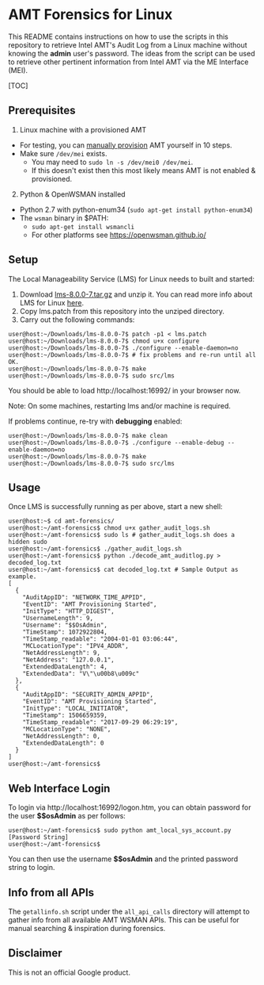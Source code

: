 # AMT Forensics for Linux

This README contains instructions on how to use the scripts in this repository
to retrieve Intel AMT's Audit Log from a Linux machine without knowing the
**admin** user's password. The ideas from the script can be used to retrieve
other pertinent information from Intel AMT via the ME Interface (MEI).

[TOC]

## Prerequisites

1. Linux machine with a provisioned AMT
  * For testing, you can [manually
provision](https://software.intel.com/sites/manageability/AMT_Implementation_and_Reference_Guide/WordDocuments/manualsetupandconfigurationfromrelease60.htm)
AMT yourself in 10 steps.
  * Make sure ```/dev/mei``` exists.
     * You may need to ```sudo ln -s /dev/mei0 /dev/mei```.
     * If this doesn't exist then this most likely means AMT is not
       enabled & provisioned.

2. Python & OpenWSMAN installed
  * Python 2.7 with python-enum34 (```sudo apt-get install python-enum34```)
  * The ```wsman``` binary in $PATH:
     * ```sudo apt-get install wsmancli```
     * For other platforms see https://openwsman.github.io/

## Setup

The Local Manageability Service (LMS) for Linux needs to built and started:

1. Download [lms-8.0.0-7.tar.gz](https://software.intel.com/en-us/file/lms-800-7targz)
   and unzip it. You can read more info about LMS for Linux
   [here](https://software.intel.com/en-us/articles/download-the-latest-intel-amt-open-source-drivers).
2. Copy lms.patch from this repository into the unziped directory.
3. Carry out the following commands:

```shell
user@host:~/Downloads/lms-8.0.0-7$ patch -p1 < lms.patch
user@host:~/Downloads/lms-8.0.0-7$ chmod u+x configure
user@host:~/Downloads/lms-8.0.0-7$ ./configure --enable-daemon=no
user@host:~/Downloads/lms-8.0.0-7$ # fix problems and re-run until all OK.
user@host:~/Downloads/lms-8.0.0-7$ make
user@host:~/Downloads/lms-8.0.0-7$ sudo src/lms
```

You should be able to load http://localhost:16992/ in your browser now.

Note: On some machines, restarting lms and/or machine is required.

If problems continue, re-try with **debugging** enabled:

```shell
user@host:~/Downloads/lms-8.0.0-7$ make clean
user@host:~/Downloads/lms-8.0.0-7$ ./configure --enable-debug --enable-daemon=no
user@host:~/Downloads/lms-8.0.0-7$ make
user@host:~/Downloads/lms-8.0.0-7$ sudo src/lms
```


## Usage

Once LMS is successfully running as per above, start a new shell:

```shell
user@host:~$ cd amt-forensics/
user@host:~/amt-forensics$ chmod u+x gather_audit_logs.sh
user@host:~/amt-forensics$ sudo ls # gather_audit_logs.sh does a hidden sudo
user@host:~/amt-forensics$ ./gather_audit_logs.sh
user@host:~/amt-forensics$ python ./decode_amt_auditlog.py > decoded_log.txt
user@host:~/amt-forensics$ cat decoded_log.txt # Sample Output as example.
[
  {
    "AuditAppID": "NETWORK_TIME_APPID",
    "EventID": "AMT Provisioning Started",
    "InitType": "HTTP_DIGEST",
    "UsernameLength": 9,
    "Username": "$$OsAdmin",
    "TimeStamp": 1072922804,
    "TimeStamp_readable": "2004-01-01 03:06:44",
    "MCLocationType": "IPV4_ADDR",
    "NetAddressLength": 9,
    "NetAddress": "127.0.0.1",
    "ExtendedDataLength": 4,
    "ExtendedData": "V\"\u00b8\u009c"
  },
  {
    "AuditAppID": "SECURITY_ADMIN_APPID",
    "EventID": "AMT Provisioning Started",
    "InitType": "LOCAL_INITIATOR",
    "TimeStamp": 1506659359,
    "TimeStamp_readable": "2017-09-29 06:29:19",
    "MCLocationType": "NONE",
    "NetAddressLength": 0,
    "ExtendedDataLength": 0
  }
]
user@host:~/amt-forensics$
```

## Web Interface Login

To login via http://localhost:16992/logon.htm, you can
obtain password for the user **$$osAdmin** as per follows:

```shell
user@host:~/amt-forensics$ sudo python amt_local_sys_account.py
[Password String]
user@host:~/amt-forensics$
```

You can then use the username **$$osAdmin** and the printed password
string to login.

## Info from all APIs

The ```getallinfo.sh``` script under the ```all_api_calls``` directory will
attempt to gather info from all available AMT WSMAN APIs. This can be useful
for manual searching & inspiration during forensics.

## Disclaimer

This is not an official Google product.

